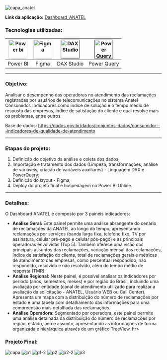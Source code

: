 ![capa_anatel](https://github.com/AlbertoFAraujo/PBI_DashboardSAC/assets/105552990/e45f7a64-1c9a-4210-97b7-ecaf86be4318)

**Link da aplicação:** [Dashboard_ANATEL](https://app.powerbi.com/view?r=eyJrIjoiZjM0MzA5N2UtOTUzNS00N2Q2LWFmNzYtMTM4MGM5Y2VhNjY2IiwidCI6IjFlNDMyOWIyLWNiOWYtNDM0Yy1iM2FjLTBhMmFiMTAxNTRlZiJ9)

### Tecnologias utilizadas: 
| [<img align="center" alt="Power bi" height="60" width="60" src="https://github.com/AlbertoFAraujo/PBI_DashboardSAC/assets/105552990/d239f769-5b2a-4cf0-8198-441a8adcbda0">](https://powerbi.microsoft.com/pt-br/desktop/) | [<img align="center" alt="Figma" height="60" width="60" src="https://github.com/AlbertoFAraujo/PBI_DashboardSAC/assets/105552990/41c4197b-df11-4c43-8b84-6af9f1edbddb">](https://www.streamlit.io/) | [<img align="center" alt="DAX Studio" height="60" width="60" src="https://github.com/AlbertoFAraujo/PBI_DashboardSAC/assets/105552990/e2c6fb50-3e25-4a91-91c1-5c3262c083c4">]() | [<img align="center" alt="Power Query" height="60" width="60" src="https://github.com/AlbertoFAraujo/PBI_DashboardSAC/assets/105552990/b41eddea-d513-4e3b-82de-d1dab2897e88">]() | 
|:---:|:---:|:---:|:---:|
| Power BI | Figma | DAX Studio | Power Query |
<hr>

### Objetivo: 

Analisar o desempenho das operadoras no atendimento das reclamações registradas por usuários de telecomunicações no sistema Anatel Consumidor. Indicadores como índice de solução e o tempo médio de resposta das empresas, índice de satisfação do cliente e qual resolve mais os problemas, entre outros.

Base de dados: https://dados.gov.br/dados/conjuntos-dados/consumidor---indicadores-de-qualidade-de-atendimento
<hr>

### Etapas do projeto:

1. Definição do objetivo da análise e coleta dos dados;
2. Importação e tratamento dos dados (Limpeza, transformações, análise de variáveis, criação de variáveis auxiliares) - Linguagem DAX e PowerQuery;
3. Definição do layout - Figma;
4. Deploy do projeto final e hospedagem no Power BI Online.
<hr>


### Detalhes:

O Dashboard ANATEL  é composto por 3 painéis indicadores:
- **Análise Geral:** Este painel permite uma análise abrangente do cenário de reclamações da ANATEL ao longo do tempo, apresentando reclamações por serviços (banda larga fixa, telefone fixo, TV por assinatura, celular pré-pago e celular pós-pago) e as principais operadoras envolvidas (Top 5). Também oferece uma visão dos principais assuntos das reclamações, variação mensal das reclamações, índice de satisfação do cliente, total de reclamações gerais e métricas de atendimento das empresas, como percentual respondido, não respondido, resolvido e não resolvido, além do tempo médio de resposta (TMR).
- **Análise Regional:** Neste painel, é possível analisar os indicadores por período (anos, semestres, meses) e por região do Brasil, incluindo uma avaliação por entidade (canal de atendimento utilizado para realizar a avaliação da solicitação - ANATEL, Usuário WEB ou Call Center). Apresenta um mapa com a distribuição do número de reclamações por estado e uma tabela com detalhamento das informações para uma compreensão mais detalhada das reclamações.
- **Análise Operadora:** Segmentado por operadora, este painel permite uma análise detalhada da distribuição do número de reclamações por região, estado, ano e assunto, apresentando as informações de forma organizada e hierárquica através de um gráfico TreeView.
  hr>

### Projeto Final:

![capa](https://github.com/AlbertoFAraujo/PBI_Dashboard_ANATEL/assets/105552990/f9f6d9b6-7b43-4333-bfe0-dee8779e1f0f)
![p1](https://github.com/AlbertoFAraujo/PBI_Dashboard_ANATEL/assets/105552990/958aa6c4-db09-4429-b173-b4027a131549)
![p1-2](https://github.com/AlbertoFAraujo/PBI_Dashboard_ANATEL/assets/105552990/6011bf15-3912-420f-acb1-d3e3202e282b)
![p2](https://github.com/AlbertoFAraujo/PBI_Dashboard_ANATEL/assets/105552990/14c6f55d-4e27-483b-af97-5401cf898d63)
![p2-2](https://github.com/AlbertoFAraujo/PBI_Dashboard_ANATEL/assets/105552990/b9548dd0-fbb6-49ac-a1e2-27dd90c150ce)
![p3](https://github.com/AlbertoFAraujo/PBI_Dashboard_ANATEL/assets/105552990/eefb6da5-8d9a-4220-9f3e-7c907efcabfe)





